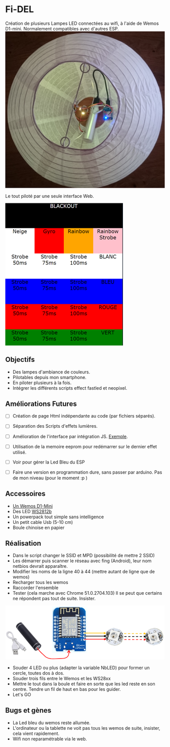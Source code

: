 # Fi-DEL
Création de plusieurs Lampes LED connectées au wifi, à l'aide de Wemos D1-mini. Normalement compatibles avec d'autres ESP.
![Fi-DEL](https://github.com/Miauto/Fi-DEL/blob/master/images/Fi-DEL.png?raw=true "Fi-DEL")

Le tout piloté par une seule interface Web.

![Web](https://github.com/Miauto/Fi-DEL/blob/master/images/Web.png?raw=true "Web")

## Objectifs
  - Des lampes d'ambiance de couleurs.
  - Pilotables depuis mon smartphone.
  - En piloter plusieurs à la fois.
  - Intégrer les différents scripts effect fastled et neopixel.
   
## Améliorations Futures
- [ ] Création de page Html indépendante au code (par fichiers séparés).
- [ ] Séparation des Scripts d'effets lumières.
- [ ] Amélioration de l'interface par intégration JS. [Exemple](http://www.jqueryrain.com/?vMUktPIX "Exemple").
- [ ] Utilisation de la memoire eeprom pour redémarrer sur le dernier effet utilisé.
- [ ] Voir pour gérer la Led Bleu du ESP
- [ ] Faire une version en programmation dure, sans passer par arduino. Pas de mon niveau (pour le moment :p )


## Accessoires

* [Un Wemos D1-Mini](http://www.wemos.cc/Products/d1_mini.html "Un Wemos D1-Mini")
* Des LED [WS2812b](http://fr.aliexpress.com/item/10-1000pcs-4-Pin-WS2812B-WS2812-LED-Chip-Heatsink-5V-5050-RGB-WS2811-IC-Built-in/32634454437.html "WS2812b")
* Un powerpack tout simple sans intelligence
* Un petit cable Usb (5-10 cm)
* Boule chinoise en papier


## Réalisation

* Dans le script changer le SSID et MPD (possibilité de mettre 2 SSID)
* Les démarrer puis scanner le réseau avec fing (Android), leur nom netbios devrait apparaître.
* Modifier les noms de la ligne 40 à 44 (mettre autant de ligne que de wemos)
* Recharger tous les wemos
* Raccorder l'ensemble
* Tester (cela marche avec Chrome 51.0.2704.103)
    Il se peut que certains ne répondent pas tout de suite. Insister.

![Raccordement](https://github.com/Miauto/Fi-DEL/blob/master/images/Raccordement.png?raw=true "Raccordement")

* Souder 4 LED ou plus (adapter la variable NbLED) pour former un cercle, toutes dos à dos.
* Souder trois fils entre le Wemos et les WS28xx
* Mettre le tout dans la boule et faire en sorte que les led reste en son centre. Tendre un fil de haut en bas pour les guider.
* Let's GO

## Bugs et gènes
- La Led bleu du wemos reste allumée.
- L'ordinateur ou la tablette ne voit pas tous les wemos de suite, insister, cela vient rapidement.
- Wifi non reparamétrable via le web.
